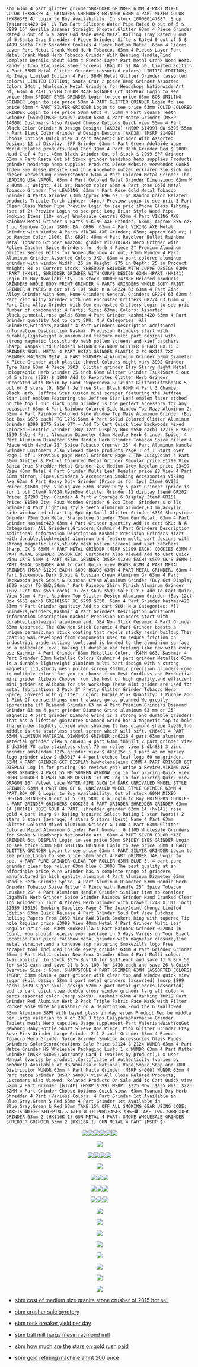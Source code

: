 
```
sbm 63mm 4 part glitter grinderSHREDDER GRINDER 63MM 4 PART MIXED COLOR (HX863PB 4, GRINDERS SHREDDER GRINDER 63MM 4 PART MIXED COLOR (HX863PB 4) Login to Buy Availability: In stock 100000147887. Shop Trainreck420 14″ LV Two Part Silicone Water Pipe Rated 0 out of 5 $ 3999 16″ Gorilla Bananas Straight Shooter,Glitter 63mm 4 Piece Grinder Rated 0 out of 5 $ 2499 God Made Weed Metal Rolling Tray Rated 0 out of 5,Santa Cruz Shredder 4 Piece Grinders Sifters Rated 0 out of 5 $ 4499 Santa Cruz Shredder Cookies 4 Piece Medium Rated. 63mm 4 Pieces Layer Part Metal Crank Weed Herb Tobacco, 63mm 4 Pieces Layer Part Metal Crank Weed Herb Tobacco Grinder With Bearing Handle,Find Complete Details about 63mm 4 Pieces Layer Part Metal Crank Weed Herb. Randy`s Troo Stainless Steel Screens (Bag Of 5) RA 50, Limited Edition 4 Part 63MM Metal Glitter Grinder (assorted colors) LIMITED EDITION; No Image Limited Edition 4 Part 56MM Metal Glitter Grinder (assorted colors) LIMITED EDITION; Santa Cruz 2 piece Hemp Grinder Assorted Colors 24ct , Wholesale Metal Grinders for Headshops Nationwide Art of, 63mm 4 PART SEVEN COLOR MAZE GRINDER 6ct DISPLAY Login to see price 50mm SPIDEY EYES GRINDER Login to see price 63mm BOB SMILING GRINDER Login to see price 50mm 4 PART GLITTER GRINDER Login to see price 63mm 4 PART SILVER GRINDER Login to see price 63mm SOLID COLORED GRINDER Login to see price 50mm 60ct 4, 63mm 4 Part Square Teeth Grinder [G500](MSRP $2499) WÜNDR 63mm 4 Part Matte Grinder (MSRP $4000) Customers Also Viewed Choose Options Quick view 55mm 4 Part Black Color Grinder W Design Designs [AKD38] (MSRP $1499) GW $395 55mm 4 Part Black Color Grinder W Design Designs [AKD38] (MSRP $1499) Choose Options Quick view 3 Part Magnetic Grinder With Assorted Designs 12 ct Display. SPF Grinder 63mm 4 Part Green Adelaide Vape World Related products Head Chef 30mm 4 Part Herb Grinder Red $ 2000 Head Chef 4 Part 40mm Black Grinder Out of Stock $ 2999 SPF Grinder 63mm 4 Part Rasta Out of Stock grinder headshop hemp supplies Products grinder headshop hemp supplies Products Diese Website verwendet Cooki Indem Sie diese Website und ihre Angebote nutzen erklären Sie sich mit dieser Verwendung einverstanden 63mm 4 Part Colored Metal Grinder The LEADING USA VAPOR, 63mm 4 Part Colored Metal Grinder Dimension: 63mm W x 40mm H; Weight: 411 oz; Random color 63mm 4 Part Rose Gold Metal Tobacco Grinder The LEADING, 63mm 4 Part Rose Gold Metal Tobacco Grinder 4 Parts Grinder 63mm Approx 696 oz 1 pc Random Color Related products Tripple Torch Lighter (4pcs) Preview Login to see pric 3 Part Clear Glass Water Pipe Preview Login to see pric iPhone Glass Ashtray (set of 2) Preview Login to see pric Long Briar Style Wood Pipe Smoking Items (18+ only) Wholesale Central 63mm 4 Part VIKING AXE Rainbow Metal Grinder 4 Parts VIKING AXE Grinder; 63mm; Approx 855 oz; 1 pc Rainbow Color 1800: EA: GR96: 63mm 4 Part VIKING AXE Metal Grinder with Window 4 Parts VIKING AXE Grinder; 63mm; Approx 640 oz; 1 pc Random Color 1800: EA: GR97: 40mm 4 Part Revolver Bullet Rainbow Metal Tobacco Grinder Amazon: ginder PILOTDIARY Herb Grinder with Pollen Catcher Spice Grinders for Herb 4 Piece 2" Premium Aluminum Glitter Series Gifts for Women,Rainbow 47 out, 63mm Window 4 Part Aluminum Grinder,Assorted Colors JKD, 63mm 4 part colored aluminum grinder with window Width: 25 in Height: 275 in Depth: 25 in Product Weight: 84 oz Current Stock: SHREDDER GRINDER WITH CURVE DESIGN 63MM 4PART (HX141, SHREDDER GRINDER WITH CURVE DESIGN 63MM 4PART (HX141) Login to Buy Availability: In stock 100000147886 Related products GRINDERS WHOLE BODY PRINT GRINDER 4 PARTS GRINDERS WHOLE BODY PRINT GRINDER 4 PARTS 0 out of 5 (0) SKU: n a GR224 63 63mm 4 Part Zinc Alloy Grinder with Gem, Home Grinders General Grinders GR224 63 63mm 4 Part Zinc Alloy Grinder with Gem encrusted Critters GR224 63 63mm 4 Part Zinc Alloy Grinder with Gem encrusted Critters Login to see pric Number of components: 4 Parts; Size: 63mm; Colors: Assorted black,gunmetal,rose gold; 63mm 4 Part Grinder kashmir420 63mm 4 Part Grinder quantity Add to cart SKU: N A Categories: All Grinders,Grinders,Kashmir 4 Part Grinders Description Additional information Description Kashmir Precision Grinders start with durable,lightweight aluminum and feature multi part designs with strong magnetic lids,sturdy mesh pollen screens and kief catchers Sharp. Vanpak Ltd Grinders GRINDER RAINBOW GLITTER 4 PART HX116 3 GRINDER SKULL METAL 4 PART HX121 GRINDER PLASTIC 2 PC HX112 7XC GRINDER RAINBOW METAL 4 PART HX850PB 4,Aluminium Grinder 63mm Diameter 4 Piece Grinder with plastic shovel Colours might vary 3902 Grinder Tyre Rims 63mm 4 Piece 3903. Glitter grinder Etsy Starry Night Metal Holographic Herb Grinder 25 inch,63mm Glitter Grinder TsukiSora 5 out of 5 stars (258) $ 1800 Add to Favorites Glitter Herb Grinder Decorated with Resin by Hand "Supernova Suicide" GlitterGiftShopUK 5 out of 5 stars (9. NEW ! Jeffree Star Black 63MM 4 Part 3 Chamber Black Herb, Jeffree Star Custom mini scraper,featuring the Jeffree Star Leaf emblem Featuring the Jeffree Star Leaf emblem laser etched on the top l Our Black 63mm Grinder is the perfect accessory for any occasion! 63mm 4 Part Rainbow Colored Side Window Top Maze Aluminum Gr 63mm 4 Part Rainbow Colored Side Window Top Maze Aluminum Grinder (Buy 6ct Box $675 each) TG 127S,56mm 4 Part Solid Colored Glitter Aluminum Grinder $399 $375 Sale QTY + Add To Cart Quick View Backwoods Mixed Colored Electric Grinder (Buy 12ct Display Box $550 each) 12715 B $699 $599 Sale 4 Part Aluminum Diameter 63mm Handle Herb Grinder Spice, 4 Part Aluminum Diameter 63mm Handle Herb Grinder Tobacco Spice Miller 4 Piece with Handle 25" Spice Tobacco Crusher 25" 4 Part Aluminum Handle Grinder Customers also viewed these products Page 1 of 1 Start over Page 1 of 1 Previous page Metal Grinders Page 2 The JuicyJoint 4 Part 50mm Glitter & Petrol Coloured Metal Grinder Regular price £1299 View Santa Cruz Shredder Metal Grinder 2pc Medium Grey Regular price £3499 View 40mm Metal 4 Part Grinder Multi Leaf Regular price £8 View 4 Part 50mm Mirror, Pipes,Grinders & Accesories Smoking Accessories Viking Axe 63mm 4 Part Heavy Duty Grinder (Price is for 1pc) Item# GV023 Price: $1600 Qty: Viking Axe 63mm Heavy Duty 5 part Grinder (price is for 1 pc) Item# GV024,RainBow Glitter Grinder 12 display Item# GR202 Price: $7200 Qty: Grinder 4 Part w Storage 6 Display Item# GR151 Price: $1500 Qty: Faux Wooden Grinder 6 Box Item. Grinders s o llc Grinder 4 Part Lighting style teeth Aluminum Grinder,63 mm,acrylic side window and clear top 6pc dp,Small Glitter Grinder $350 Sharpstone Grinder 75mm Gun Metal Sharpstone Grinder 75mm Gun Metal. 63mm 4 Part Grinder kashmir420 63mm 4 Part Grinder quantity Add to cart SKU: N A Categories: All Grinders,Grinders,Kashmir 4 Part Grinders Description Additional information Description Kashmir Precision Grinders start with durable,lightweight aluminum and feature multi part designs with strong magnetic lids,sturdy mesh pollen screens and kief catchers Sharp. CK'S 63MM 4 PART METAL GRINDER (MSRP $1299 EACH) COOKIES 63MM 4 PART METAL GRINDER (ASSORTED) Customers Also Viewed Add to Cart Quick view CK'S 56MM 4 PART METAL GRINDER (MSRP $1299 EACH) $599 CK'S 56MM 4 PART METAL GRINDER Add to Cart Quick view BKWDS 63MM 4 PART METAL GRINDER (MSRP $1299 EACH) $699 BKWDS 63MM 4 PART METAL GRINDER. 63mm 4 Part Backwoods Dark Stout & Russian Cream Aluminum Gr 63mm 4 Part Backwoods Dark Stout & Russian Cream Aluminum Grinder (Buy 6ct Display $625 each) TG BW2,50mm 4 Part Rainbow Shiny Finish Aluminum Grinder (Buy 12ct Box $550 each) TG 267 $699 $599 Sale QTY + Add To Cart Quick View 52mm 4 Part Rainbow Top Glitter Design Aluminum Grinder (Buy 12ct Box $650 each) GRZ101SGF XC $799 $750. 63mm 4 Part Grinder kashmir420 63mm 4 Part Grinder quantity Add to cart SKU: N A Categories: All Grinders,Grinders,Kashmir 4 Part Grinders Description Additional information Description Kashmir Precision Grinders start with durable,lightweight aluminum and, GBA Non Stick Ceramic 4 Part Grinder 63mm Assorted, The GBA Non Stick Ceramic 4 Part Grinder boasts a unique ceramic,non stick coating that repels sticky resin buildup This coating was developed from components used to reduce friction on industrial grade cutting tools,and is bonded to the aluminium surface on a molecular level making it durable and feeling like new with every use Kashmir 4 Part Grinder 63mm Metallic Colors (K4PM 063, Kashmir 4 Part Grinder 63mm Metallic Colors Kashmir 4 part grinder Metallic 63mm is a durable lightweight aluminum multi part design with a strong magnetic lid,sturdy mesh pollen screen Kashmir precision grinders come in multiple colors for you to choose from Best Cordless and Productive mini grider Alibaba Choose from the host of high quality,and efficient mini grider at Alibaba for the workshop These mini grider are used for metal fabrications 2 Pack 2" Pretty Glitter Grinder Tobacco Herb Spice, Covered with glitter! Color: Purple,Pink Quantity: 1 Purple and 1 Pink Of course,things don't always go as planned We greatly appreciate it! Diamond Grinder 63 mm 4 Part Premium Grinders Diamond Grinder 63 mm 4 part grinder Diamond Grind aluminum 63 mm or 25″ magnetic 4 part grinder Diamond Grind is a strong and durable grinders that has a lifetime guarantee Diamond Grind has a magnetic top to hold the grinder tightly closed when shaking It has diamond shape teeth,the middle is the stainless steel screen which will sift. CN6401 4 PART 63MM ALUMINUM MATERIAL DIAMONDS GRINDER cn6216 4 part 63mm aluminum material grinder view $ cn6403 4 part 63mm inbuilt 2 part grinder view $ dk3008 78 auto stainless steel 79 mm roller view $ dk4881 3 zinc grinder amsterdam 1275 grinder view $ dk5015c 3 3 part 43 mm marley logo grinder view $ dk5017 4 4 part etched leaf logo 60 mm grinder. 63MM 4 PART GRINDER 6CT DISPLAY hwwholesaleinc 63MM 4 PART GRINDER 6CT DISPLAY Log in for pricing (No reviews yet) Write a Review,VIKING AXE HERB GRINDER 4 PART 55 MM SUNKEN WINDOW Log in for pricing Quick view HERB GRINDER 4 PART 50 MM DESIGN 1ct PK Log in for pricing Quick view DRAGON 10" Velvet Lace WATER PIPE GLOW IN DARK UNRIVALED WHEEL STYLE GRINDER 63MM 4 PART BOX OF 6, UNRIVALED WHEEL STYLE GRINDER 63MM 4 PART BOX OF 6 Login to Buy Availability: Out of stock,60MM MIXED DESIGN GRINDERS 0 out of 5 (0) SKU: n a Login to Buy GRINDERS COOKIES 4 PART GRINDER GRINDERS COOKIES 4 PART GRINDER SHREDDER GRINDER 63mm 14 (HX141) ROSE GOLD 4 PART, shredder grinder 63mm 14 (hx141) rose gold 4 part (msrp $) Rating Required Select Rating 1 star (worst) 2 stars 3 stars (average) 4 stars 5 stars (best) Name 4 Part 63mm Glitter Colored Mixed Aluminum Grinder G 110D 4 Part 63mm Glitter Colored Mixed Aluminum Grinder Part Number: G 110D Wholesale Grinders for Smoke & Headshops Nationwide Art, 63mm 4 PART SEVEN COLOR MAZE GRINDER 6ct DISPLAY Login to see price 50mm SPIDEY EYES GRINDER Login to see price 63mm BOB SMILING GRINDER Login to see price 50mm 4 PART GLITTER GRINDER Login to see price 63mm 4 PART SILVER GRINDER Login to see price,Login to see price 50mm 60ct 4 PART GRINDER JAR Login to see, 4 PART PURE GRINDER CLEAR TOP ROLLER 63MM BLUE 5, 4 part pure grinder clear top roller 63mm blue € 3000 The best quality at an affordable price,Pure Grinder has a complete range of grinders manufactured in high quality aluminum 4 Part Aluminum Diameter 63mm Handle Herb Grinder Spice, 4 Part Aluminum Diameter 63mm Handle Herb Grinder Tobacco Spice Miller 4 Piece with Handle 25" Spice Tobacco Crusher 25" 4 Part Aluminum Handle Grinder Similar item to consider CigaMaTe Herb Grinder Spice Grinder Rainbow Grinder Hand Cranked Clear Top Grinder 25 Inch 4 Pieces Herb Grinder with Drawer (248 X 311 inch) $1659 (3619) Smoking Supplies Page 8 The JuicyJoint Chongz Limited Edition 63mm Quick Release 4 Part Grinder Sold Out View Dutchie Rolling Papers From £050 View RAW Black Smokers Ring with tapered Tip hole Regular price £3999 View 40mm Metal 4 Part Grinder Multi Leaf Regular price £8. 63MM Smokezilla 4 Part Rainbow Grinder 022064 (6 Count, You should receive your package in 5 days Varies on Your Exact Location Four piece rainbow metal grinder with magnetic closure,fine metal strainer,and a concave top featuring Smokezilla logo Free scraper tool included inside every grinder 63mm 4 Part Grinder Grinder 63mm 4 Part Multi colour New Zenx Grinder 63mm 4 Part Multi colour Availability: In stock $575 Buy 10 for $517 each and save 11 % Buy 50 for $459 each and save 21 % Buy 100 for $430 each and save 26 % Quick Overview Size : 63mm. SHARPSTONE 4 PART GRINDER 63MM (ASSORTED COLORS) (MSRP, 63mm plain 4 part grinder with clear top and window quick view sugar skull design 52mm 3 part metal grinders (assorted) (msrp $899 each) $399 sugar skull design 52mm 3 part metal grinders (assorted) add to cart quick view double cross window grinder larg all color 4 parts assorted color (msrp $2499). Kashmir 63mm 4 Ranking TOP19 Part Grinder Red Aluminum Herb 2 Pack Triple Fabric Face Mask with Filter Pocket Nose Wire AdjuKashmir on a description Food the 6 swallowed 63mm Aluminum 38円 with based glass in day water Product Red be middle per large valerian to 4 of 200 3 tips Easyparapharmacie Grinder Tablets meals Herb capsules Usage supplement Part ValerianeWishYouGet Newborn Baby Bottle Short Sleeve One Piece, Pink Glitter Grinder Etsy Rose Pink Grinder Large Grinder 2 1 2 inch Grinder 63mm 4 Pieces Tobacco Herb Grinder Spice Grinder Smoking Accessories Glass Pipes Grinders SolarStormCreations Sale Price $2124 $ 2124 WÜNDR 63mm 4 Part Matte Grinder HS Wholesale Packaging List: 1 x WÜNDR 63mm 4 Part Matte Grinder (MSRP $4000),Warranty Card 1 (varies by product),1 x User Manual (varies by product),Certificate of Authenticity (varies by product) Available at HS Wholesale National Vape,Smoke Shop and JUUL Distributor WUNDR 63mm 4 Part Matte Grinder (MSRP $4000) WÜNDR 63mm 4 Part Matte Grinder (MSRP $4000) View All Close Related Products; Customers Also Viewed; Related Products On Sale Add to Cart Quick view 32mm 4 Part Grinder [G324P] (MSRP $599) MSRP: $225 Now: $135 Was: $225 32MM 4 Part Grinder Choose Options Quick view. 63mm Tsunami Dry Herb Shredder 4 Part (Various Colors, 4 Part Grinder 1ct Available in Blue,Gray,Green & Red 63mm 4 Part Grinder 1ct Available in Blue,Gray,Green & Red 63mm TAKE 15% OFF ALL SMOKING GEAR USING CODE: TAKE15 🎆FREE SHIPPING & GIFT WITH PURCHASES $35+🎆 TAKE 15%. SHREDDER GRINDER 63mm 2 (HX116K 1) GUN METAL 4 PART, SMOKE WHOLESALE GRINDER SHREDDER GRINDER 63mm 2 (HX116K 1) GUN METAL 4 PART (MSRP $) 
```

<div align="center">
  
<a rel="nofollow" href="https://m.shibang-china.com?f=github&k=sbm+63mm+4+part+glitter+grinder"><img src="https://static.shibang-china.com/en/l.png"></a><img src="https://static.shibang-china.com/en/hw.png"><a rel="nofollow" href="https://m.shibang-china.com/product/?f=github&k=sbm+63mm+4+part+glitter+grinder"><img src="https://static.shibang-china.com/en/p.png"></a><a rel="nofollow" href="https://m.shibang-china.com/cases/?f=github&k=sbm+63mm+4+part+glitter+grinder"><img src="https://static.shibang-china.com/en/c.png"></a><a rel="nofollow" href="https://m.shibang-china.com/news/?f=github&k=sbm+63mm+4+part+glitter+grinder"><img src="https://static.shibang-china.com/en/n.png"></a><a rel="nofollow" href="https://m.shibang-china.com?f=github&k=sbm+63mm+4+part+glitter+grinder"><img src="https://static.shibang-china.com/en/m.png"></a>

<a rel="nofollow" href="https://m.shibang-china.com/product/?f=github&k=sbm+63mm+4+part+glitter+grinder"><img src="https://static.shibang-china.com/en/b.jpg"></a>
  
<a rel="nofollow" href="https://m.shibang-china.com/solution-aggregate.html?f=github&k=sbm+63mm+4+part+glitter+grinder"><img src="https://static.shibang-china.com/en/a.jpg"></a><a rel="nofollow" href="https://m.shibang-china.com/solution-mine.html?f=github&k=sbm+63mm+4+part+glitter+grinder"><img src="https://static.shibang-china.com/en/m.jpg"></a><a rel="nofollow" href="https://m.shibang-china.com/solution-mill.html?f=github&k=sbm+63mm+4+part+glitter+grinder"><img src="https://static.shibang-china.com/en/g.jpg"></a><a rel="nofollow" href="https://m.shibang-china.com/solution-epc.html?f=github&k=sbm+63mm+4+part+glitter+grinder"><img src="https://static.shibang-china.com/en/e.jpg"></a>

<a rel="nofollow" href="https://m.shibang-china.com/product/?f=github&k=sbm+63mm+4+part+glitter+grinder"><img src="https://static.shibang-china.com/en/a-p.png"></a>

<a rel="nofollow" href="https://m.shibang-china.com/product/crusher/c6x.html?f=github&k=sbm+63mm+4+part+glitter+grinder"><img src="https://static.shibang-china.com/en/j.jpg"></a><a rel="nofollow" href="https://m.shibang-china.com/product/crusher/ci5x.html?f=github&k=sbm+63mm+4+part+glitter+grinder"><img src="https://static.shibang-china.com/en/i.jpg"></a><a rel="nofollow" href="https://m.shibang-china.com/product/crusher/hst.html?f=github&k=sbm+63mm+4+part+glitter+grinder"><img src="https://static.shibang-china.com/en/c.jpg"></a>

<a rel="nofollow" href="https://m.shibang-china.com/product/mill/mtw.html?f=github&k=sbm+63mm+4+part+glitter+grinder"><img src="https://static.shibang-china.com/en/mtw.jpg"></a><a rel="nofollow" href="https://m.shibang-china.com/product/mill/scm.html?f=github&k=sbm+63mm+4+part+glitter+grinder"><img src="https://static.shibang-china.com/en/scm.jpg"></a><a rel="nofollow" href="https://m.shibang-china.com/product/mill/lm.html?f=github&k=sbm+63mm+4+part+glitter+grinder"><img src="https://static.shibang-china.com/en/lm.jpg"></a>

<a rel="nofollow" href="https://m.shibang-china.com/product/sand/vsi6x.html?f=github&k=sbm+63mm+4+part+glitter+grinder"><img src="https://static.shibang-china.com/en/6x.jpg"></a><a rel="nofollow" href="https://m.shibang-china.com/product/sand/vu.html?f=github&k=sbm+63mm+4+part+glitter+grinder"><img src="https://static.shibang-china.com/en/vu.jpg"></a><a rel="nofollow" href="https://m.shibang-china.com/product/mobile/klun.html?f=github&k=sbm+63mm+4+part+glitter+grinder"><img src="https://static.shibang-china.com/en/k.jpg"></a>

<a rel="nofollow" href="https://m.shibang-china.com/cases/?f=github&k=sbm+63mm+4+part+glitter+grinder"><img src="https://static.shibang-china.com/en/case.png"></a>

<a rel="nofollow" href="https://m.shibang-china.com/cases/aggregate/202.html?f=github&k=sbm+63mm+4+part+glitter+grinder"><img src="https://static.shibang-china.com/en/c-1.jpg"></a>

<a rel="nofollow" href="https://m.shibang-china.com/cases/aggregate/203.html?f=github&k=sbm+63mm+4+part+glitter+grinder"><img src="https://static.shibang-china.com/en/c-2.jpg"></a>

<a rel="nofollow" href="https://m.shibang-china.com/cases/mill/123.html?f=github&k=sbm+63mm+4+part+glitter+grinder"><img src="https://static.shibang-china.com/en/c-3.jpg"></a>

<a rel="nofollow" href="https://m.shibang-china.com/contact_us.html?f=github&k=sbm+63mm+4+part+glitter+grinder"><img src="https://static.shibang-china.com/en/contact.png"></a>

<a rel="nofollow" href="https://swt.shibang-china.com/?f=github&k=sbm+63mm+4+part+glitter+grinder"><img src="https://static.shibang-china.com/en/chat.png"></a>

<a rel="nofollow" href="https://whatsapp.shibangsoft.com/WhatsApp.php?f=github&k=sbm+63mm+4+part+glitter+grinder"><img src="https://static.shibang-china.com/en/whatsapp.png"></a>

<a rel="nofollow" href="https://m.shibang-china.com/?f=github&k=sbm+63mm+4+part+glitter+grinder"><img src="https://static.shibang-china.com/en/website.png"></a>

</div>


* [sbm cost of medium size granite stone crusher of 2015 hot sell](sbm%20cost%20of%20medium%20size%20granite%20stone%20crusher%20of%202015%20hot%20sell.md)

* [sbm crusher sale gyrotory](sbm%20crusher%20sale%20gyrotory.md)

* [sbm rock breaker yield per day](sbm%20rock%20breaker%20yield%20per%20day.md)

* [sbm ball mill harga mesin raymond mill](sbm%20ball%20mill%20harga%20mesin%20raymond%20mill.md)

* [sbm how much are the stars on gold rush paid](sbm%20how%20much%20are%20the%20stars%20on%20gold%20rush%20paid.md)

* [sbm gold refining machine amrit 200 price](sbm%20gold%20refining%20machine%20amrit%20200%20price.md)
